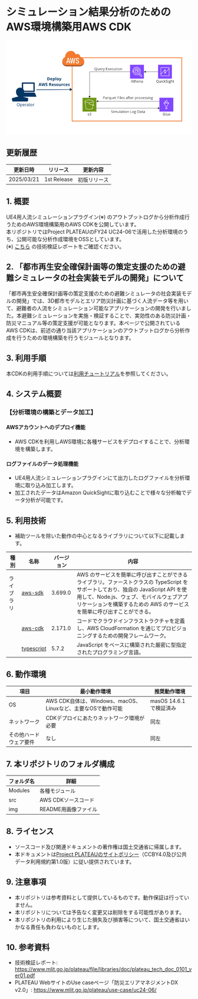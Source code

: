 # シミュレーション結果分析のためのAWS環境構築用AWS CDK

![概要](./Contents/img/index.png)

## 更新履歴
| 更新日時 | リリース | 更新内容 |
| ---- | ---- | ---- |
| 2025/03/21 | 1st Release | 初版リリース |

## 1. 概要
UE4用人流シミュレーションプラグイン(※) のアウトプットログから分析作成行うためのAWS環境構築用のAWS CDKを公開しています。<br>
本リポジトリではProject PLATEAUのFY24 UC24-06で活用した分析環境のうち、公開可能な分析作成環境をOSSとしています。<br>
(※) [こちら](https://www.mlit.go.jp/plateau/file/libraries/doc/plateau_tech_doc_0101_ver01.pdf) の技術検証レポートをご確認ください。

## 2. 「都市再生安全確保計画等の策定支援のための避難シミュレータの社会実装モデルの開発」について

「都市再生安全確保計画等の策定支援のための避難シミュレータの社会実装モデルの開発」では、3D都市モデルとエリア防災計画に基づく人流データ等を用いて、避難者の人流をシミュレーション可能なアプリケーションの開発を行いました。本避難シミュレーションを実施・検証することで、実効性のある防災計画・防災マニュアル等の策定支援が可能となります。本ページで公開されているAWS CDKは、前述の通り当該アプリケーションのアウトプットログから分析作成を行うための環境構築を行うモジュールとなります。

## 3. 利用手順
本CDKの利用手順については[利用チュートリアル](https://project-plateau.github.io/People-Flow-Simulation-Analysis-AWS-CDK/)を参照してください。

## 4. システム概要
### 【分析環境の構築とデータ加工】
#### AWSアカウントへのデプロイ機能
- AWS CDKを利用しAWS環境に各種サービスをデプロイすることで、分析環境を構築します。<br>
#### ログファイルのデータ処理機能
- UE4用人流シミュレーションプラグインにて出力したログファイルを分析環境に取り込み加工します。<br>
- 加工されたデータはAmazon QuickSightに取り込むことで様々な分析軸でデータ分析が可能です。<br>

## 5. 利用技術
- 補助ツールを除いた動作の中心となるライブラリについて以下に記載します。<br>

| 種別              | 名称   | バージョン | 内容 |
| ----------------- | --------|-------------|-----------------------------|
| ライブラリ      | [aws-sdk](https://github.com/aws/aws-sdk-js-v3) | 3.699.0 | AWS のサービスを簡単に呼び出すことができるライブラリ。ファーストクラスの TypeScript をサポートしており、独自の JavaScript API を使用して、Node.js、ウェブ、モバイルウェブアプリケーションを構築するための AWS のサービスを簡単に呼び出すことができる。 |
|       | [aws-cdk](https://github.com/aws/aws-cdk) | 2.171.0 | コードでクラウドインフラストラクチャを定義し、AWS CloudFormation を通じてプロビジョニングするための開発フレームワーク。 |
|       | [typescript](https://www.typescriptlang.org/) | 5.7.2 | JavaScript をベースに構築された厳密に型指定されたプログラミング言語。 |

## 6. 動作環境
| 項目               | 最小動作環境                                                                                                                                                                                                                                                                                                                                    | 推奨動作環境                   | 
| ------------------ | ----------------------------------------------------------------------------------------------------------------------------------------------------------------------------------------------------------------------------------------------------------------------------------------------------------------------------------------------- | ------------------------------ | 
| OS                 | AWS CDK自体は、Windows、macOS、Linuxなど、主要なOSで動作可能                                                                                                                                                                                                                                                                                                                  |  masOS 14.6.1で検証済み | 
| ネットワーク       | CDKデプロイにあたりネットワーク環境が必要 |  同左                            | 
| その他ハードウェア要件                | なし                                                                                                                                                                                                                                                                                                                               | 同左              |  

## 7. 本リポジトリのフォルダ構成
| フォルダ名 |　詳細 |
|-|-|
| Modules | 各種モジュール |
| src | AWS CDKソースコード |
| img | README用画像ファイル |


## 8. ライセンス

- ソースコード及び関連ドキュメントの著作権は国土交通省に帰属します。
- 本ドキュメントは[Project PLATEAUのサイトポリシー](https://www.mlit.go.jp/plateau/site-policy/)（CCBY4.0及び公共データ利用規約第1.0版）に従い提供されています。

## 9. 注意事項

- 本リポジトリは参考資料として提供しているものです。動作保証は行っていません。
- 本リポジトリについては予告なく変更又は削除をする可能性があります。
- 本リポジトリの利用により生じた損失及び損害等について、国土交通省はいかなる責任も負わないものとします。

## 10. 参考資料
- 技術検証レポート: https://www.mlit.go.jp/plateau/file/libraries/doc/plateau_tech_doc_0101_ver01.pdf
- PLATEAU WebサイトのUse caseページ「防災エリアマネジメントDX v2.0」: https://www.mlit.go.jp/plateau/use-case/uc24-06/
